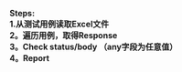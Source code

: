 **Steps:
<br>1.从测试用例读取Excel文件
<br>2。遍历用例，取得Response
<br>3。Check status/body （any字段为任意值）
<br>4。Report**

